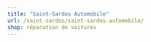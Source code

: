 ```yaml
---
title: "Saint-Sardos Automobile"
url: /saint-sardos/saint-sardos-automobile/
shop: réparation de voitures
---
```

